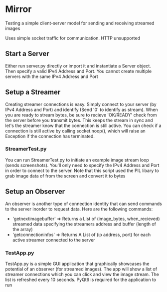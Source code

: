 # Mirror
Testing a simple client-server model for sending and receiving streamed images

Uses simple socket traffic for communication. HTTP unsupported

## Start a Server
Either run server.py directly or import it and instantiate a Server object.
Then specify a valid IPv4 Address and Port. You cannot create multiple servers with the same IPv4 Address and Port

## Setup a Streamer
Creating streamer connections is easy.
Simply connect to your server (by IPv4 Address and Port) and identify (Send '0' to identify as stream). When you are ready to stream bytes, be sure to recieve 'OK/READY' check from the server before you transmit bytes. This keeps the stream in sync and let's the streamer know that the connection is still active. You can check if a connection is still active by calling socket.noop(), which will raise an Exception if the connection has terminated.

### StreamerTest.py
You can run StreamerTest.py to initiate an example image stream loop (sends screenshots). You'll only need to specify the IPv4 Address and Port in order to connect to the server. Note that this script used the PIL libary to grab image data of from the screen and convert it to bytes

## Setup an Observer
An observer is another type of connection identity that can send commands to the server inorder to request data. Here are the following commands:
- 'getnextimagebuffer' => Returns a List of (image_bytes, when_recieved) streamed data specifying the streamers address and buffer (length of the array)
- 'getconnectioninfos' => Returns A List of (ip address, port) for each active streamer connected to the server

### TestApp.py
TestApp.py is a simple GUI application that graphically showcases the potential of an observer (for streamed images). The app will show a list of streamer connections which you can click and view the image stream. The list is refreshed every 10 seconds. PyQt6 is required for the application to run
